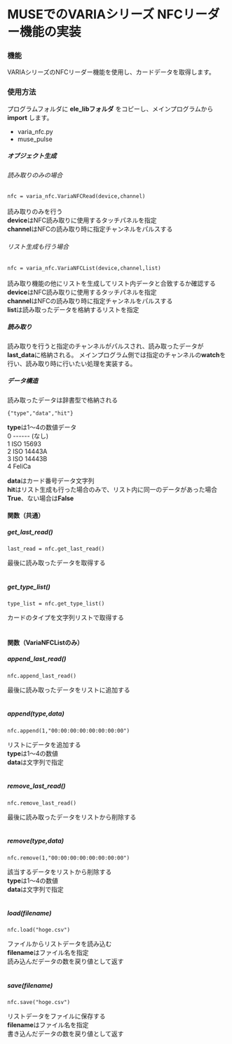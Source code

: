 # MUSEでのVARIAシリーズ NFCリーダー機能の実装

### 機能
VARIAシリーズのNFCリーダー機能を使用し、カードデータを取得します。

### 使用方法

プログラムフォルダに **ele_libフォルダ** をコピーし、メインプログラムから **import** します。
- varia_nfc.py
- muse_pulse

##### オブジェクト生成

###### 読み取りのみの場合
`nfc = varia_nfc.VariaNFCRead(device,channel)`<br/><br/>
読み取りのみを行う<br/>
**device**はNFC読み取りに使用するタッチパネルを指定<br/>
**channel**はNFCの読み取り時に指定チャンネルをパルスする<br/>

###### リスト生成も行う場合
`nfc = varia_nfc.VariaNFCList(device,channel,list)`<br/><br/>
読み取り機能の他にリストを生成してリスト内データと合致するか確認する<br/>
**device**はNFC読み取りに使用するタッチパネルを指定<br/>
**channel**はNFCの読み取り時に指定チャンネルをパルスする<br/>
**list**は読み取ったデータを格納するリストを指定

##### 読み取り

読み取りを行うと指定のチャンネルがパルスされ、読み取ったデータが**last_data**に格納される。
メインプログラム側では指定のチャンネルの**watch**を行い、読み取り時に行いたい処理を実装する。

##### データ構造

読み取ったデータは辞書型で格納される

`{"type","data","hit"}`<br>

**type**は1～4の数値データ<br/>
0 ------ (なし)<br/>
1 ISO 15693<br/>
2 ISO 14443A<br/>
3 ISO 14443B<br/>
4 FeliCa<br/>

**data**はカード番号データ文字列<br>
**hit**はリスト生成も行った場合のみで、リスト内に同一のデータがあった場合**True**、ない場合は**False**<br/>

#### 関数（共通）

##### get_last_read()

`last_read = nfc.get_last_read()`<br/>

最後に読み取ったデータを取得する<br/><br/>


##### get_type_list()
`type_list = nfc.get_type_list()`<br/>

カードのタイプを文字列リストで取得する<br/><br/>

#### 関数（VariaNFCListのみ）

##### append_last_read()
`nfc.append_last_read()`<br/>

最後に読み取ったデータをリストに追加する<br/><br/>

##### append(type,data)
`nfc.append(1,"00:00:00:00:00:00:00:00")`<br/>

リストにデータを追加する<br/>
**type**は1～4の数値<br/>
**data**は文字列で指定<br/><br/>

##### remove_last_read()
`nfc.remove_last_read()`<br/>

最後に読み取ったデータをリストから削除する<br/><br/>

##### remove(type,data)
`nfc.remove(1,"00:00:00:00:00:00:00:00")`

該当するデータをリストから削除する<br/>
**type**は1～4の数値<br/>
**data**は文字列で指定<br/><br/>

##### load(filename)
`nfc.load("hoge.csv")`

ファイルからリストデータを読み込む<br/>
**filename**はファイル名を指定<br/>
読み込んだデータの数を戻り値として返す<br/><br/>

##### save(filename)
`nfc.save("hoge.csv")`

リストデータをファイルに保存する<br/>
**filename**はファイル名を指定<br/>
書き込んだデータの数を戻り値として返す<br/><br/>
